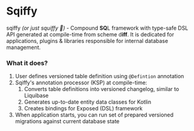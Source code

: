 # Sqiffy 

sqiffy _(or just squiffy 🍹)_ - Compound **SQ**L framework with type-safe DSL API generated at compile-time from scheme d**iff**.
It is dedicated for applications, plugins & libraries responsible for internal database management.

### What it does?

1. User defines versioned table definition using `@Defintion` annotation 
2. Sqiffy's annotation processor (KSP) at compile-time:
   1. Converts table definitions into versioned changelog, similar to Liquibase
   2. Generates up-to-date entity data classes for Kotlin
   3. Creates bindings for Exposed (DSL) framework
3. When application starts, you can run set of prepared versioned migrations against current database state